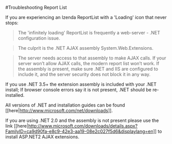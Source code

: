 #Troubleshooting Report List

If you are experiencing an Izenda ReportList with a 'Loading' icon that never stops:


>The 'infinitely loading' ReportList is frequently a web-server - .NET configuration issue. 

>The culprit is the .NET AJAX assembly System.Web.Extensions.

>The server needs access to that assembly to make AJAX calls. If your server won’t allow AJAX calls, the modern report list won’t work. If the assembly is present, make sure .NET and IIS are configured to include it, and the server security does not block it in any way.

If you use .NET 3.5+ the extension assembly is included with your .NET install; If browser console errors say it is not present, .NET should be re-installed.

All versions of .NET and installation guides can be found [[here|http://www.microsoft.com/net/downloads]].


If you are using .NET 2.0 and the assembly is not present please use the link [[here|http://www.microsoft.com/downloads/details.aspx?FamilyID=ca9d90fa-e8c9-42e3-aa19-08e2c027f5d6&displaylang=en]] to install ASP.NET2 AJAX extensions.